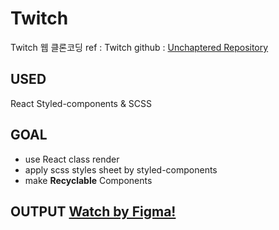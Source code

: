 # Twitch

Twitch 웹 클론코딩
ref : Twitch
github : [Unchaptered Repository](https://github.com/unchaptered/21-11-clone-twitch)

## USED

React
Styled-components & SCSS

## GOAL

- use React class render
- apply scss styles sheet by styled-components
- make **Recyclable** Components

## OUTPUT [Watch by Figma!](<https://www.figma.com/file/t7s91RXfSI80HM1goDHuIV/Twtich-(Clone)>)
